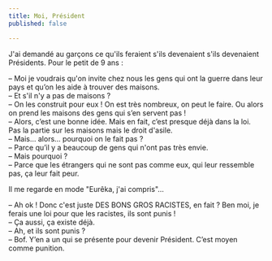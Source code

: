 ```yaml
---
title: Moi, Président
published: false

---
```

J'ai demandé au garçons ce qu'ils feraient s'ils devenaient s'ils devenaient Présidents. Pour le petit de 9 ans :

– Moi je voudrais qu'on invite chez nous les gens qui ont la guerre dans leur pays et qu’on les aide à trouver des maisons.    
– Et s'il n'y a pas de maisons ?    
– On les construit pour eux ! On est très nombreux, on peut le faire. Ou alors on prend les maisons des gens qui s’en servent pas !    
– Alors, c’est une bonne idée. Mais en fait, c’est presque déjà dans la loi. Pas la partie sur les maisons mais le droit d'asile.  
– Mais… alors… pourquoi on le fait pas ?  
– Parce qu’il y a beaucoup de gens qui n'ont pas très envie.  
– Mais pourquoi ?  
– Parce que les étrangers qui ne sont pas comme eux, qui leur ressemble pas, ça leur fait peur.

Il me regarde en mode "Eurêka, j'ai compris"…  
  
– Ah ok ! Donc c'est juste DES BONS GROS RACISTES, en fait ? Ben moi, je ferais une loi pour que les racistes, ils sont punis !  
– Ça aussi, ça existe déjà.  
– Ah, et ils sont punis ?  
– Bof. Y’en a un qui se présente pour devenir Président. C’est moyen comme punition.